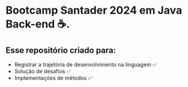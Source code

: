 # Bootcamp Santader 2024 em Java Back-end :coffee:.
## Esse repositório criado para:
 -  Registrar a trajetória de desenvolvimento na linguagem :white_check_mark:
 - Solução de desafios :white_check_mark:
 - Implementações de métodos :white_check_mark:
